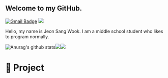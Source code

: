## Welcome to my GitHub.
[![Gmail Badge](https://img.shields.io/badge/Gmail-d14836?style=flat-square&logo=Gmail&logoColor=white&link=mailto:Jeonsanguk17@gmail.com)](mailto:Jeonsanguk17@gmail.com)
![](https://img.shields.io/github/followers/SangUk-Jeon?style=plastic)                           

Hello, my name is Jeon Sang Wook.
I am a middle school student who likes to program normally.

![Anurag's github stats](https://github-readme-stats.vercel.app/api?username=SangUk-Jeon&show_icons=true&theme=dark)![](https://github.com/anuraghazra/github-readme-stats)![](https://github-readme-stats.vercel.app/api/top-langs/?username=SangUk-Jeon&langs_count=3show_icons=true&theme=dark)
  
  # 📘 Project
